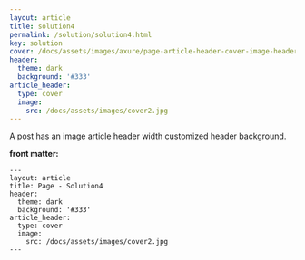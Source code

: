 ```yaml
---
layout: article
title: solution4
permalink: /solution/solution4.html
key: solution
cover: /docs/assets/images/axure/page-article-header-cover-image-header-background.jpg
header:
  theme: dark
  background: '#333'
article_header:
  type: cover
  image:
    src: /docs/assets/images/cover2.jpg
---
```


A post has an image article header width customized header background.

<!--more-->

<style>
  .page__header .header__brand path {
    fill: rgba(255, 255, 255, .95);
  }
</style>

**front matter:**

    ---
    layout: article
    title: Page - Solution4
    header:
      theme: dark
      background: '#333'
    article_header:
      type: cover
      image:
        src: /docs/assets/images/cover2.jpg
    ---
